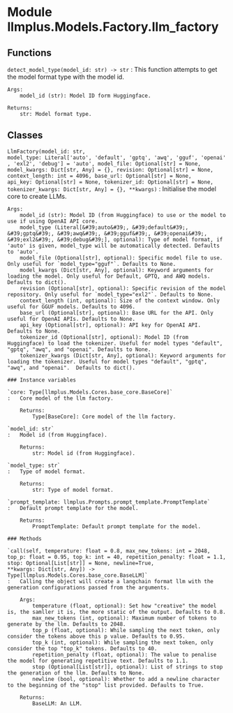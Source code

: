 Module llmplus.Models.Factory.llm_factory
=========================================

Functions
---------

    
`detect_model_type(model_id: str) ‑> str`
:   This function attempts to get the model format type with the model id.
    
    Args:
        model_id (str): Model ID form Huggingface.
    
    Returns:
        str: Model format type.

Classes
-------

`LlmFactory(model_id: str, model_type: Literal['auto', 'default', 'gptq', 'awq', 'gguf', 'openai', 'exl2', 'debug'] = 'auto', model_file: Optional[str] = None, model_kwargs: Dict[str, Any] = {}, revision: Optional[str] = None, context_length: int = 4096, base_url: Optional[str] = None, api_key: Optional[str] = None, tokenizer_id: Optional[str] = None, tokenizer_kwargs: Dict[str, Any] = {}, **kwargs)`
:   Initialise the model core to create LLMs.
    
    Args:
        model_id (str): Model ID (from Huggingface) to use or the model to use if using OpenAI API core.
        model_type (Literal[&#39;auto&#39;, &#39;default&#39;, &#39;gptq&#39;, &#39;awq&#39;, &#39;gguf&#39;, &#39;openai&#39;, &#39;exl2&#39;, &#39;debug&#39;], optional): Type of model format, if 'auto' is given, model_type will be automatically detected. Defaults to 'auto'.
        model_file (Optional[str], optional): Specific model file to use. Only useful for `model_type="gguf"`. Defaults to None.
        model_kwargs (Dict[str, Any], optional): Keyword arguments for loading the model. Only useful for Default, GPTQ, and AWQ models. Defaults to dict().
        revision (Optional[str], optional): Specific revision of the model repository. Only useful for `model_type="exl2"`. Defaults to None.
        context_length (int, optional): Size of the context window. Only useful for GGUF models. Defaults to 4096.
        base_url (Optional[str], optional): Base URL for the API. Only useful for OpenAI APIs. Defaults to None.
        api_key (Optional[str], optional): API key for OpenAI API. Defaults to None.
        tokenizer_id (Optional[str], optional): Model ID (from Huggingface) to load the tokenizer. Useful for model types "default", "gptq", "awq", and "openai". Defaults to None.
        tokenizer_kwargs (Dict[str, Any], optional): Keyword arguments for loading the tokenizer. Useful for model types "default", "gptq", "awq", and "openai".  Defaults to dict().

    ### Instance variables

    `core: Type[llmplus.Models.Cores.base_core.BaseCore]`
    :   Core model of the llm factory.
        
        Returns:
            Type[BaseCore]: Core model of the llm factory.

    `model_id: str`
    :   Model id (from Huggingface).
        
        Returns:
            str: Model id (from Huggingface).

    `model_type: str`
    :   Type of model format.
        
        Returns:
            str: Type of model format.

    `prompt_template: llmplus.Prompts.prompt_template.PromptTemplate`
    :   Default prompt template for the model.
        
        Returns:
            PromptTemplate: Default prompt template for the model.

    ### Methods

    `call(self, temperature: float = 0.8, max_new_tokens: int = 2048, top_p: float = 0.95, top_k: int = 40, repetition_penalty: float = 1.1, stop: Optional[List[str]] = None, newline=True, **kwargs: Dict[str, Any]) ‑> Type[llmplus.Models.Cores.base_core.BaseLLM]`
    :   Calling the object will create a langchain format llm with the generation configurations passed from the arguments. 
        
        Args:
            temperature (float, optional): Set how "creative" the model is, the samller it is, the more static of the output. Defaults to 0.8.
            max_new_tokens (int, optional): Maximum number of tokens to generate by the llm. Defaults to 2048.
            top_p (float, optional): While sampling the next token, only consider the tokens above this p value. Defaults to 0.95.
            top_k (int, optional): While sampling the next token, only consider the top "top_k" tokens. Defaults to 40.
            repetition_penalty (float, optional): The value to penalise the model for generating repetitive text. Defaults to 1.1.
            stop (Optional[List[str]], optional): List of strings to stop the generation of the llm. Defaults to None.
            newline (bool, optional): Whether to add a newline character to the beginning of the "stop" list provided. Defaults to True.
        
        Returns:
            BaseLLM: An LLM.